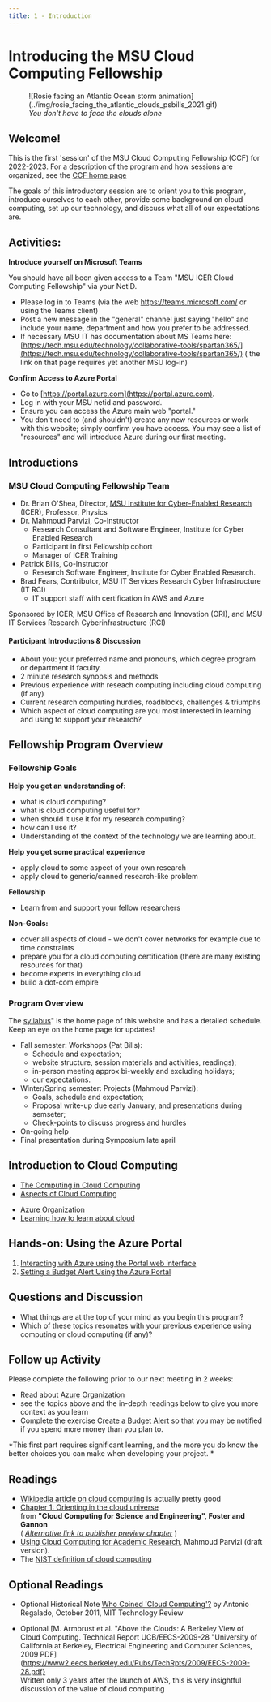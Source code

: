```yaml
---
title: 1 - Introduction
---
```


# Introducing the MSU Cloud Computing Fellowship

<figure markdown>
  ![Rosie facing an Atlantic Ocean storm animation](../img/rosie_facing_the_atlantic_clouds_psbills_2021.gif)
  <figcaption><em>You don't have to face the clouds alone</em></figcaption>
</figure>

<!-- <figure>    
  <img src="../img/rosie_facing_the_atlantic_clouds_psbills_2021.gif"  alt="Rosie facing an Atlantic Ocean storm animation" />
  <figcaption><em>You don't have to face the clouds alone</em></figcaption>
</figure> -->


## Welcome! 

This is the first 'session' of the MSU Cloud Computing Fellowship (CCF) for 2022-2023.  For a description of the program and how sessions are organized, see the [CCF home page](../index.md)

The goals of this introductory session are to orient you to this program, introduce ourselves to each other, provide some background on cloud computing, set up our technology, and discuss what all of our expectations are.  

## Activities:

**Introduce yourself on Microsoft Teams**
 
You should have all been given access to a Team "MSU ICER Cloud Computing Fellowship" via your NetID.    

  * Please log in to Teams (via the web https://teams.microsoft.com/ or using the Teams client)
  * Post a new message in the "general" channel just saying "hello" and include your name, department and how you prefer to be addressed.   
  * If necessary MSU IT has documentation about MS Teams here:  [https://tech.msu.edu/technology/collaborative-tools/spartan365/](https://tech.msu.edu/technology/collaborative-tools/spartan365/)  ( the link on that page requires yet another MSU log-in)

**Confirm Access to Azure Portal**

  * Go to [https://portal.azure.com](https://portal.azure.com).
  * Log in with your MSU netid and password.
  * Ensure you can access the Azure main web "portal."  
  * You don't need to (and shouldn't) create any new resources or work with this website; simply confirm you have access.   You may see a list of "resources" and will introduce Azure during our first meeting. 

## Introductions

### MSU Cloud Computing Fellowship Team

  * Dr. Brian O'Shea, Director, [MSU Institute for Cyber-Enabled Research](https://icer.msu.edu) (ICER), Professor, Physics
  * Dr. Mahmoud Parvizi, Co-Instructor
     - Research Consultant and Software Engineer, Institute for Cyber Enabled Research
     - Participant in first Fellowship cohort
     - Manager of ICER Training
  * Patrick Bills, Co-Instructor
    - Research Software Engineer,  Institute for Cyber Enabled Research. 
  * Brad Fears, Contributor, MSU IT Services Research Cyber Infrastructure (IT RCI)
    - IT support staff with certification in AWS and Azure

Sponsored by ICER, MSU Office of Research and Innovation (ORI), and MSU IT Services Research Cyberinfrastructure (RCI) 

 
#### Participant Introductions & Discussion

  * About you: your preferred name and pronouns, which degree program or department if faculty. 
  * 2 minute research synopsis and methods
  * Previous experience with reseach computing including cloud computing (if any)
  * Current research computing hurdles, roadblocks, challenges & triumphs
  * Which aspect of cloud computing are you most interested in learning and using to support your research?


## Fellowship Program Overview
### Fellowship Goals

**Help you get an understanding of:**

 - what is cloud computing?
 - what is cloud computing useful for? 
 - when should it use it for my research computing?
 - how can I use it?
 - Understanding of the context of the technology we are learning about.   

**Help you get some practical experience**

 - apply cloud to some aspect of your own research
 - apply cloud to generic/canned research-like problem
 
**Fellowship**
 - Learn from and support your fellow researchers

**Non-Goals:**
 - cover all aspects of cloud - we don't cover networks for example due to time constraints
 - prepare you for a cloud computing certification (there are many existing resources for that)
 - become experts in everything cloud
 - build a dot-com empire
 
### Program Overview

The [syllabus](../index.md)" is the home page of this website and has a detailed schedule.  Keep an eye on the home page for updates!

  * Fall semester: Workshops (Pat Bills):    
    * Schedule and expectation;
    * website structure, session materials and activities, readings);
    * in-person meeting approx bi-weekly and excluding holidays;
    * our expectations.
  * Winter/Spring semester: Projects (Mahmoud Parvizi):
    * Goals, schedule and expectation;
    * Proposal write-up due early January, and presentations during semseter;
    * Check-points to discuss progress and hurdles
  * On-going help
  * Final presentation during Symposium late april

## Introduction to Cloud Computing

* [The Computing in Cloud Computing](../topics/the_computing_in_cloud_computing.md)
* [Aspects of Cloud Computing](../topics/intro_aspects_of_cloud_computing.md)
<!-- * [Introduction to Azure](../topics/introduction_to_azure.md) -->
* [Azure Organization](../topics/azure_organization.md)
* [Learning how to learn about cloud](../topics/learning_how_to_learn_about_cloud.md)

## Hands-on: Using the Azure Portal

1. [Interacting with Azure using the Portal web interface](../exercises/azure_portal_walkthrough.md)
2. [Setting a Budget Alert Using the Azure Portal](../exercises/exercise_budget_alert.md)


## Questions and Discussion

  - What things are at the top of your mind as you begin this program?  
  - Which of these topics resonates with your previous experience using computing or cloud computing (if any)?

## Follow up Activity

Please complete the following prior to our next meeting in 2 weeks: 

 - Read about [Azure Organization](../topics/azure_organization.md)
 - see the topics above and the in-depth readings below to give you more context as you learn
 - Complete the exercise [Create a Budget Alert](../exercises/exercise_budget_alert.md) so that you may be notified if you spend more money than you plan to. 
 
 *This first part requires significant learning, and the more you do know the better choices you can make when developing your project. *

## Readings  
  
  - [Wikipedia article on cloud computing](https://en.wikipedia.org/wiki/Cloud_computing) is actually pretty good
  - [Chapter 1: Orienting in the cloud universe](https://s3.us-east-2.amazonaws.com/a-book/Orienting.html) <br>from **"Cloud Computing for Science and Engineering", Foster and Gannon**  
     ( *[Alternative link to publisher preview chapter](https://mitpress.ublish.com/ereader/239/?preview#page/1)*  )
  - [Using Cloud Computing for Academic Research](../references/DRAFT_cloud_computing_for_academic_research_parvizi_2021.pdf), Mahmoud Parvizi (draft version).   
  - The [NIST definition of cloud computing](https://nvlpubs.nist.gov/nistpubs/Legacy/SP/nistspecialpublication800-145.pdf) 
 
 ## Optional Readings
  - Optional Historical Note [Who Coined 'Cloud Computing'?](https://www.technologyreview.com/2011/10/31/257406/who-coined-cloud-computing/) by Antonio Regalado, October 2011, MIT Technology Review
 
  - Optional [M. Armbrust et al. "Above the Clouds: A Berkeley View of Cloud Computing. Technical Report UCB/EECS-2009-28 "University of California at Berkeley, Electrical Engineering and Computer Sciences, 2009 PDF](https://www2.eecs.berkeley.edu/Pubs/TechRpts/2009/EECS-2009-28.pdf} <br>
   Written only 3 years after the launch of AWS, this is very insightful discussion of the value of cloud computing
 

